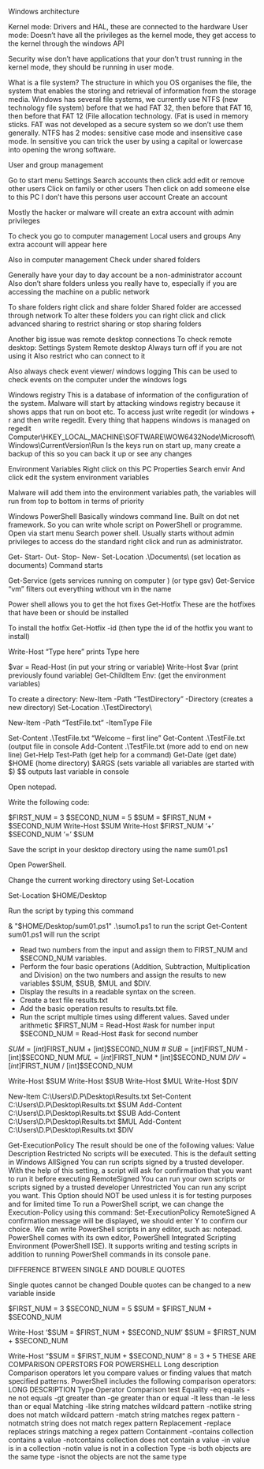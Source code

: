 Windows architecture

Kernel mode:
Drivers and HAL, these are connected to the hardware
User mode:
Doesn’t have all the privileges as the kernel mode, they get access to the kernel through the windows API

Security wise don’t have applications that your don’t trust running in the kernel mode, they should be running in user mode.

What is a file system?
The structure in which you OS organises the file, the system that enables the storing and retrieval of information from the storage media.
Windows has several file systems, we currently use NTFS (new technology file system) before that we had FAT 32, then before that FAT 16, then before that FAT 12 (File allocation technology. (Fat is used in memory sticks. FAT was not developed as a secure system so we don’t use them generally.
NTFS has 2 modes: sensitive case mode and insensitive case mode. In sensitive you can trick the user by using a capital or lowercase into opening the wrong software.



User and group management

Go to start menu
Settings
Search accounts then click add edit or remove other users
Click on family or other users
Then click on add someone else to this PC
I don’t have this persons user account
Create an account

Mostly the hacker or malware will create an extra account with admin privileges  

To check you go to computer management
Local users and groups
Any extra account will appear here

Also in computer management
Check under shared folders


Generally have your day to day account be a non-administrator account
Also don’t share folders unless you really have to, especially if you are accessing the machine on a public network  

To share folders right click and share folder
Shared folder are accessed through network
To alter these folders you can right click and click advanced sharing to restrict sharing or stop sharing folders




Another big issue was remote desktop connections
To check remote desktop:
Settings
System
Remote desktop
Always turn off if you are not using it
Also restrict who can connect to it


Also always check event viewer/ windows logging
This can be used to check events on the computer under the windows logs

Windows registry
This is a database of information of the configuration of the system.  Malware will start by attacking windows registry because it shows apps that run on boot etc.
To access just write regedit (or windows + r and then write regedit. Every thing that happens windows is managed on regedit
Computer\HKEY_LOCAL_MACHINE\SOFTWARE\WOW6432Node\Microsoft\Windows\CurrentVersion\Run
Is the keys run on start up, many create a backup of this so you can back it up or see any changes

Environment Variables
Right click on this PC
Properties
Search envir
And click edit the system environment variables

Malware will add them into the environment variables path, the variables will run from top to bottom in terms of priority



Windows PowerShell
Basically windows command line. Built on dot net framework.  So you can write whole script on PowerShell or programme.
Open via start menu
Search power shell.
Usually starts without admin privileges to access do the standard right click and run as administrator.

Get-
Start-
Out-
Stop-
New-
Set-Location .\Documents\ (set location as documents)
Command starts

Get-Service (gets services running on computer ) (or type gsv)
Get-Service “vm” filters out everything without vm in the name


Power shell allows you to get the hot fixes
Get-Hotfix
These are the hotfixes that have been or should be installed

To install the hotfix
Get-Hotfix -id (then type the id of the hotfix you want to install)


Write-Host “Type here”           prints Type here

$var = Read-Host                   (in put your string or variable)
Write-Host $var                      (print previously found variable)
Get-ChildItem Env:                       (get the environment variables)

To create a directory:
New-Item -Path “TestDirectory” -Directory                 (creates a new directory)
Set-Location .\TestDirectory\

New-Item -Path “TestFile.txt” -ItemType File

Set-Content .\TestFile.txt “Welcome – first line”
Get-Content .\TestFile.txt           (output file in console
Add-Content .\TestFile.txt   (more add to end on new line)
Get-Help Test-Path             (get help for a command)
Get-Date  (get date)
$HOME (home directory)
$ARGS (sets variable all variables are started with $)
$$                 outputs last variable in console


Open notepad.

Write the following code:

$FIRST_NUM = 3
$SECOND_NUM = 5
$SUM = $FIRST_NUM + $SECOND_NUM
Write-Host $SUM
Write-Host $FIRST_NUM ‘+’ $SECOND_NUM ‘=’ $SUM

Save the script in your desktop directory using the name sum01.ps1

Open PowerShell.

Change the current working directory using Set-Location

Set-Location $HOME/Desktop

Run the script by typing this command

& "$HOME/Desktop/sum01.ps1"
.\sumo1.ps1 to run the script
Get-Content sum01.ps1 will run the script

- Read two numbers from the input and assign them to FIRST_NUM and $SECOND_NUM variables.
- Perform the four basic operations (Addition, Subtraction, Multiplication and Division) on the two numbers and assign the results to new variables $SUM, $SUB, $MUL and $DIV.
- Display the results in a readable syntax on the screen.
- Create a text file results.txt
- Add the basic operation results to results.txt file.
- Run the script multiple times using different values.
 Saved under arithmetic
$FIRST_NUM = Read-Host   #ask for number input
$SECOND_NUM = Read-Host #ask for second number

$SUM = [int]$FIRST_NUM + [int]$SECOND_NUM #
$SUB = [int]$FIRST_NUM - [int]$SECOND_NUM
$MUL = [int]$FIRST_NUM * [int]$SECOND_NUM
$DIV = [int]$FIRST_NUM / [int]$SECOND_NUM

Write-Host $SUM
Write-Host $SUB
Write-Host $MUL
Write-Host $DIV

New-Item C:\Users\D.P\Desktop\Results.txt
Set-Content C:\Users\D.P\Desktop\Results.txt $SUM
Add-Content C:\Users\D.P\Desktop\Results.txt $SUB
Add-Content C:\Users\D.P\Desktop\Results.txt $MUL
Add-Content C:\Users\D.P\Desktop\Results.txt $DIV

Get-ExecutionPolicy
The result should be one of the following values: Value Description Restricted No scripts will be executed. This is the default setting in Windows AllSigned You can run scripts signed by a trusted developer. With the help of this setting, a script will ask for confirmation that you want to run it before executing RemoteSigned You can run your own scripts or scripts signed by a trusted developer Unrestricted You can run any script you want. This Option should NOT be used unless it is for testing purposes and for limited time To run a PowerShell script, we can change the Execution-Policy using this command:
Set-ExecutionPolicy RemoteSigned
A confirmation message will be displayed, we should enter Y to confirm our choice. We can write PowerShell scripts in any editor, such as: notepad. PowerShell comes with its own editor, PowerShell Integrated Scripting Environment (PowerShell ISE). It supports writing and testing scripts in addition to running PowerShell commands in its console pane.

DIFFERENCE BTWEEN SINGLE AND DOUBLE QUOTES

Single quotes cannot be changed
Double quotes can be changed to a new variable inside

$FIRST_NUM = 3
$SECOND_NUM = 5
$SUM = $FIRST_NUM + $SECOND_NUM

Write-Host ‘$SUM = $FIRST_NUM + $SECOND_NUM’
$SUM = $FIRST_NUM + $SECOND_NUM

Write-Host “$SUM = $FIRST_NUM + $SECOND_NUM”
8 = 3 + 5
THESE ARE COMPARISON OPERSTORS FOR POWERSHELL
Long description
Comparison operators let you compare values or finding values that match specified patterns. PowerShell includes the following comparison operators:
LONG DESCRIPTION
Type	Operator	Comparison test
Equality	-eq	equals
	-ne	not equals
	-gt	greater than
	-ge	greater than or equal
	-lt	less than
	-le	less than or equal
Matching	-like	string matches wildcard pattern
	-notlike	string does not match wildcard pattern
	-match	string matches regex pattern
	-notmatch	string does not match regex pattern
Replacement	-replace	replaces strings matching a regex pattern
Containment	-contains	collection contains a value
	-notcontains	collection does not contain a value
	-in	value is in a collection
	-notin	value is not in a collection
Type	-is	both objects are the same type
	-isnot	the objects are not the same type
